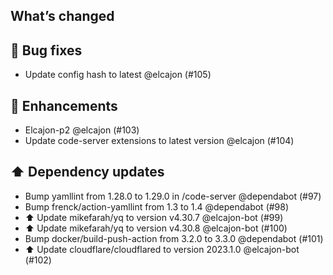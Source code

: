 ## What’s changed
## 🐛 Bug fixes

- Update config hash to latest @elcajon (#105)

## 🚀 Enhancements

- Elcajon-p2 @elcajon (#103)
- Update code-server extensions to latest version @elcajon (#104)

## ⬆️ Dependency updates

- Bump yamllint from 1.28.0 to 1.29.0 in /code-server @dependabot (#97)
- Bump frenck/action-yamllint from 1.3 to 1.4 @dependabot (#98)
- ⬆️ Update mikefarah/yq to version v4.30.7 @elcajon-bot (#99)
- ⬆️ Update mikefarah/yq to version v4.30.8 @elcajon-bot (#100)
- Bump docker/build-push-action from 3.2.0 to 3.3.0 @dependabot (#101)
- ⬆️ Update cloudflare/cloudflared to version 2023.1.0 @elcajon-bot (#102)
